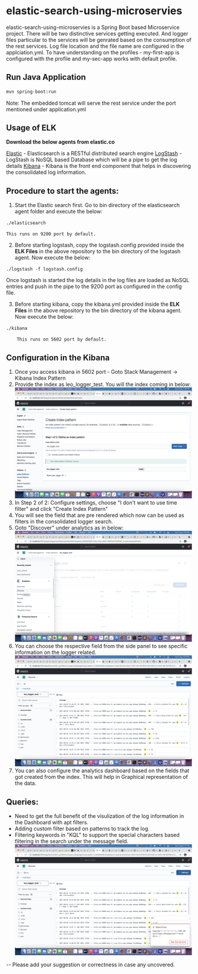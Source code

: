 # elastic-search-using-microservies

elastic-search-using-microservies is a Spring Boot based Microservice project. There will be two distinctive services getting executed.
And logger files particular to the services will be genrated based on the consumption of the rest services. Log file location and the file name are configured 
in the applciation.yml. To have understanding on the profiles - my-first-app is configured with the profile and my-sec-app works with default profile.

## Run Java Application

```bash
mvn spring-boot:run
```
Note: The embedded tomcat will serve the rest service under the port mentioned under application.yml

## Usage of ELK

**Download the below agents from elastic.co**

[Elastic](https://www.elastic.co/downloads/elasticsearch) - Elasticsearch is a RESTful distributed search engine
[LogStash](https://www.elastic.co/downloads/logstash) - LogStash is NoSQL based Database which will be a pipe to get the log details
[Kibana](https://www.elastic.co/downloads/kibana) - Kibana is the front end component that helps in discovering the consolidated log information.

## Procedure to start the agents:

1. Start the Elastic search first. Go to bin directory of the elasticsearch agent folder and execute the below:
```
./elasticsearch
```
 	This runs on 9200 port by default.
  
2. Before starting logstash, copy the logstash.config provided inside the **ELK Files** in the above repository to the bin directory of the logstash agent. 
Now execute the below:
```
./logstash -f logstash.config
```
Once logstash is started the log details in the log files are loaded as NoSQL entries and push in the pipe to the 9200 port as configured in the config file.

3. Before starting kibana, copy the kibana.yml provided inside the **ELK Files** in the above repository to the bin directory of the kibana agent. 
Now execute the below:
```
./kibana
```
  		This runs on 5602 port by default.


## Configuration in the Kibana

1. Once you access kibana in 5602 port - Goto Stack Management -> Kibana Index Pattern
2. Provide the index as leo_logger_test. You will the index coming in below:
![Index](https://github.com/vijayleom/elastic-search-using-microservies/blob/master/Screenshot%202021-08-03%20at%204.58.54%20PM.png?raw=true)
3. In Step 2 of 2: Configure settings, choose "I don't want to use time filter" and click "Create Index Pattern"
4. You will see the field that are pre rendered which now can be used as filters in the consolidated logger search.
5. Goto "Discover" under analytics as in below:
![Discover](https://github.com/vijayleom/elastic-search-using-microservies/blob/master/Screenshot%202021-08-03%20at%205.03.04%20PM.png?raw=true)
6. You can choose the respective field from the side panel to see specific information on the logger related.
![Filter](https://github.com/vijayleom/elastic-search-using-microservies/blob/master/Screenshot%202021-08-03%20at%205.05.24%20PM.png?raw=true)
7. You can also configure the analytics dashboard based on the fields that got created from the index. This will help in Graphical representation of the data.

## Queries:

- Need to get the full benefit of the visulization of the log information in the Dashboard with apt filters.
- Adding custom filter based on patterns to track the log.
- Filtering keywords in "KQL" to support the special characters based filtering in the search under the message field.
![Filtering Limitations](https://github.com/vijayleom/elastic-search-using-microservies/blob/master/Screenshot%202021-08-03%20at%205.11.54%20PM.png?raw=true)

-- Please add your suggestion or correctness in case any uncovered.
